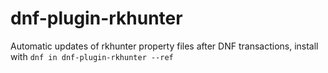 # dnf-plugin-rkhunter
Automatic updates of rkhunter property files after DNF transactions, install with `dnf in dnf-plugin-rkhunter --ref`
